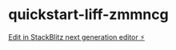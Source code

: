# quickstart-liff-zmmncg

[Edit in StackBlitz next generation editor ⚡️](https://stackblitz.com/~/github.com/RealGFXCK/quickstart-liff-zmmncg)